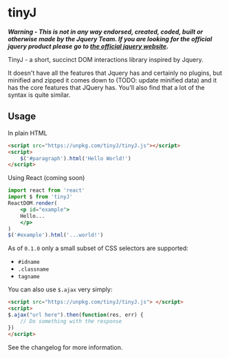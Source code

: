 # tinyJ
***Warning - This is not in any way endorsed, created, coded, built or otherwise made by the Jquery Team. If you are looking for the official jquery product please go to [the official jquery website](jquery.com).***

TinyJ - a short, succinct DOM interactions library inspired by Jquery. 

It doesn't have all the features that Jquery has and certainly no plugins, but minified and zipped it comes down to (TODO: update minified data) and it has the core features that JQuery has. You'll also find that a lot of the syntax is quite similar.

## Usage
In plain HTML
```html
<script src="https://unpkg.com/tinyJ/tinyJ.js"></script>
<script>
    $('#paragraph').html('Hello World!')
</script>
```
Using React (coming soon)
```jsx
import react from 'react'
import $ from 'tinyJ'
ReactDOM.render(
    <p id="example">
    Hello...
    </p>
)
$('#example').html('...world!')
```

As of `0.1.0` only a small subset of CSS selectors are supported: 
* `#idname`
* `.classname`
* `tagname`

You can also use `$.ajax` very simply:

```html
<script src="https://unpkg.com/tinyJ/tinyJ.js"> </script>
<script>
$.ajax("url here").then(function(res, err) {
    // Do something with the response
})
</script>
```
See the changelog for more information.